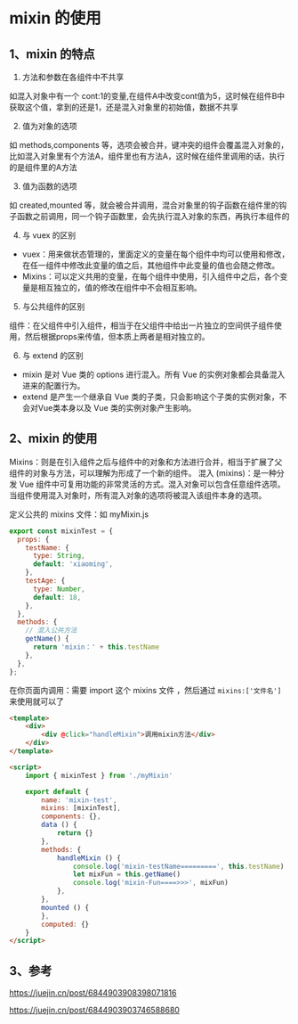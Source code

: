 # mixin 的使用

## 1、mixin 的特点

1. 方法和参数在各组件中不共享

如混入对象中有一个 cont:1的变量,在组件A中改变cont值为5，这时候在组件B中获取这个值，拿到的还是1，还是混入对象里的初始值，数据不共享

2. 值为对象的选项

如 methods,components 等，选项会被合并，键冲突的组件会覆盖混入对象的，比如混入对象里有个方法A，组件里也有方法A，这时候在组件里调用的话，执行的是组件里的A方法

3. 值为函数的选项

如 created,mounted 等，就会被合并调用，混合对象里的钩子函数在组件里的钩子函数之前调用，同一个钩子函数里，会先执行混入对象的东西，再执行本组件的

4. 与 vuex 的区别

- vuex：用来做状态管理的，里面定义的变量在每个组件中均可以使用和修改，在任一组件中修改此变量的值之后，其他组件中此变量的值也会随之修改。
- Mixins：可以定义共用的变量，在每个组件中使用，引入组件中之后，各个变量是相互独立的，值的修改在组件中不会相互影响。

5. 与公共组件的区别

组件：在父组件中引入组件，相当于在父组件中给出一片独立的空间供子组件使用，然后根据props来传值，但本质上两者是相对独立的。

6. 与 extend 的区别

- mixin 是对 Vue 类的 options 进行混入。所有 Vue 的实例对象都会具备混入进来的配置行为。
- extend 是产生一个继承自 Vue 类的子类，只会影响这个子类的实例对象，不会对Vue类本身以及 Vue 类的实例对象产生影响。

## 2、mixin 的使用

Mixins：则是在引入组件之后与组件中的对象和方法进行合并，相当于扩展了父组件的对象与方法，可以理解为形成了一个新的组件。
混入 (mixins)：是一种分发 Vue 组件中可复用功能的非常灵活的方式。混入对象可以包含任意组件选项。当组件使用混入对象时，所有混入对象的选项将被混入该组件本身的选项。

定义公共的 mixins 文件：如 myMixin.js

```js
export const mixinTest = {
  props: {
    testName: {
      type: String,
      default: 'xiaoming',
    },
    testAge: {
      type: Number,
      default: 18,
    },
  },
  methods: {
    // 混入公共方法
    getName() {
      return 'mixin：' + this.testName
    },
  },
};
```

在你页面内调用：需要 import 这个 mixins 文件 ，然后通过 `mixins:['文件名']` 来使用就可以了

```html
<template>
    <div>
        <div @click="handleMixin">调用mixin方法</div>
    </div>
</template>

<script>
    import { mixinTest } from './myMixin'

    export default {
        name: 'mixin-test',
        mixins: [mixinTest],
        components: {},
        data () {
            return {}
        },
        methods: {
            handleMixin () {
                console.log('mixin-testName=========', this.testName)
                let mixFun = this.getName()
                console.log('mixin-Fun====>>>', mixFun)
            },
        },
        mounted () {
        },
        computed: {}
    }
</script>
```

## 3、参考

https://juejin.cn/post/6844903908398071816

https://juejin.cn/post/6844903903746588680